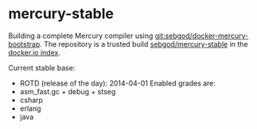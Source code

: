 mercury-stable
==============

Building a complete Mercury compiler using [git:sebgod/docker-mercury-bootstrap](https://github.com/sebgod/docker-mercury-bootstrap/).
The repository is a trusted build [sebgod/mercury-stable](https://index.docker.io/u/sebgod/mercury-stable/) in the [docker.io index](https://index.docker.io).

Current stable base:
 - ROTD (release of the day): 2014-04-01
Enabled grades are:
 - asm_fast.gc + debug + stseg
 - csharp
 - erlang
 - java
